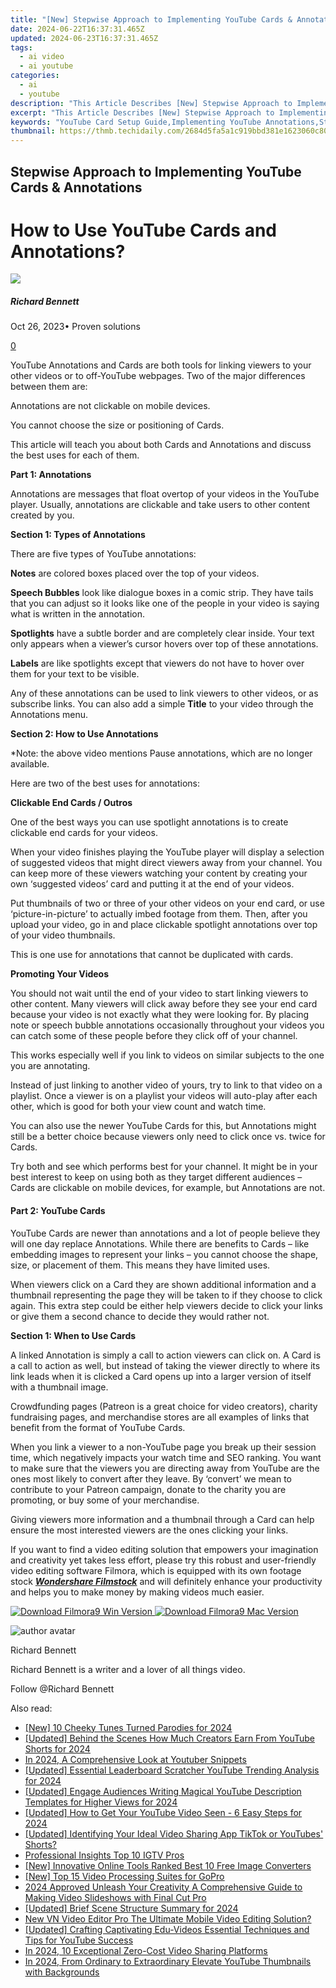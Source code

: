 ```yaml
---
title: "[New] Stepwise Approach to Implementing YouTube Cards & Annotations for 2024"
date: 2024-06-22T16:37:31.465Z
updated: 2024-06-23T16:37:31.465Z
tags:
  - ai video
  - ai youtube
categories:
  - ai
  - youtube
description: "This Article Describes [New] Stepwise Approach to Implementing YouTube Cards & Annotations for 2024"
excerpt: "This Article Describes [New] Stepwise Approach to Implementing YouTube Cards & Annotations for 2024"
keywords: "YouTube Card Setup Guide,Implementing YouTube Annotations,Stepwise CTA for YouTube Ads,Enhance Video Engagement,Effective YouTube Video Marketing,Integrating Cards in YouTube Content,Optimizing YouTube Video Interactions"
thumbnail: https://thmb.techidaily.com/2684d5fa5a1c919bbd381e1623060c80ce06ce75787ca76ee6f109f43567431f.jpg
---
```


## Stepwise Approach to Implementing YouTube Cards & Annotations

# How to Use YouTube Cards and Annotations?

![](https://images.wondershare.com/filmora/article-images/richard-bennett.jpg)

##### Richard Bennett

 Oct 26, 2023• Proven solutions

[0](#commentsBoxSeoTemplate)

YouTube Annotations and Cards are both tools for linking viewers to your other videos or to off-YouTube webpages. Two of the major differences between them are:

Annotations are not clickable on mobile devices.

You cannot choose the size or positioning of Cards.

This article will teach you about both Cards and Annotations and discuss the best uses for each of them.

**Part 1: Annotations**

Annotations are messages that float overtop of your videos in the YouTube player. Usually, annotations are clickable and take users to other content created by you.

**Section 1: Types of Annotations**

There are five types of YouTube annotations:

**Notes** are colored boxes placed over the top of your videos.

**Speech Bubbles** look like dialogue boxes in a comic strip. They have tails that you can adjust so it looks like one of the people in your video is saying what is written in the annotation.

**Spotlights** have a subtle border and are completely clear inside. Your text only appears when a viewer’s cursor hovers over top of these annotations.

**Labels** are like spotlights except that viewers do not have to hover over them for your text to be visible.

Any of these annotations can be used to link viewers to other videos, or as subscribe links. You can also add a simple **Title** to your video through the Annotations menu.

**Section 2: How to Use Annotations**

\*Note: the above video mentions Pause annotations, which are no longer available.

Here are two of the best uses for annotations:

**Clickable End Cards / Outros**

One of the best ways you can use spotlight annotations is to create clickable end cards for your videos.

When your video finishes playing the YouTube player will display a selection of suggested videos that might direct viewers away from your channel. You can keep more of these viewers watching your content by creating your own ‘suggested videos’ card and putting it at the end of your videos.

Put thumbnails of two or three of your other videos on your end card, or use ‘picture-in-picture’ to actually imbed footage from them. Then, after you upload your video, go in and place clickable spotlight annotations over top of your video thumbnails.

This is one use for annotations that cannot be duplicated with cards.

**Promoting Your Videos**

You should not wait until the end of your video to start linking viewers to other content. Many viewers will click away before they see your end card because your video is not exactly what they were looking for. By placing note or speech bubble annotations occasionally throughout your videos you can catch some of these people before they click off of your channel.

This works especially well if you link to videos on similar subjects to the one you are annotating.

Instead of just linking to another video of yours, try to link to that video on a playlist. Once a viewer is on a playlist your videos will auto-play after each other, which is good for both your view count and watch time.

You can also use the newer YouTube Cards for this, but Annotations might still be a better choice because viewers only need to click once vs. twice for Cards.

Try both and see which performs best for your channel. It might be in your best interest to keep on using both as they target different audiences – Cards are clickable on mobile devices, for example, but Annotations are not.

#### **Part 2: YouTube Cards**

YouTube Cards are newer than annotations and a lot of people believe they will one day replace Annotations. While there are benefits to Cards – like embedding images to represent your links – you cannot choose the shape, size, or placement of them. This means they have limited uses.

When viewers click on a Card they are shown additional information and a thumbnail representing the page they will be taken to if they choose to click again. This extra step could be either help viewers decide to click your links or give them a second chance to decide they would rather not.

**Section 1: When to Use Cards**

A linked Annotation is simply a call to action viewers can click on. A Card is a call to action as well, but instead of taking the viewer directly to where its link leads when it is clicked a Card opens up into a larger version of itself with a thumbnail image.

Crowdfunding pages (Patreon is a great choice for video creators), charity fundraising pages, and merchandise stores are all examples of links that benefit from the format of YouTube Cards.

When you link a viewer to a non-YouTube page you break up their session time, which negatively impacts your watch time and SEO ranking. You want to make sure that the viewers you are directing away from YouTube are the ones most likely to convert after they leave. By ‘convert’ we mean to contribute to your Patreon campaign, donate to the charity you are promoting, or buy some of your merchandise.

Giving viewers more information and a thumbnail through a Card can help ensure the most interested viewers are the ones clicking your links.

If you want to find a video editing solution that empowers your imagination and creativity yet takes less effort, please try this robust and user-friendly video editing software Filmora, which is equipped with its own footage stock **_[Wondershare Filmstock](https://www.filmstocks.com/?fs%5Fchannel=ws)_** and will definitely enhance your productivity and helps you to make money by making videos much easier.

[![Download Filmora9 Win Version](https://images.wondershare.com/filmora/guide/download-btn-win.jpg) ](https://tools.techidaily.com/wondershare/filmora/download/) [![Download Filmora9 Mac Version](https://images.wondershare.com/filmora/guide/download-btn-mac.jpg) ](https://tools.techidaily.com/wondershare/filmora/download/)

![author avatar](https://images.wondershare.com/filmora/article-images/richard-bennett.jpg)

Richard Bennett

Richard Bennett is a writer and a lover of all things video.

Follow @Richard Bennett


<ins class="adsbygoogle"
     style="display:block"
     data-ad-format="autorelaxed"
     data-ad-client="ca-pub-7571918770474297"
     data-ad-slot="1223367746"></ins>



<ins class="adsbygoogle"
     style="display:block"
     data-ad-client="ca-pub-7571918770474297"
     data-ad-slot="8358498916"
     data-ad-format="auto"
     data-full-width-responsive="true"></ins>

<span class="atpl-alsoreadstyle">Also read:</span>
<div><ul>
<li><a href="https://youtube-sure.techidaily.com/0-cheeky-tunes-turned-parodies-for-2024/"><u>[New] 10 Cheeky Tunes Turned Parodies for 2024</u></a></li>
<li><a href="https://youtube-sure.techidaily.com/ed-behind-the-scenes-how-much-creators-earn-from-youtube-shorts-for-2024/"><u>[Updated] Behind the Scenes  How Much Creators Earn From YouTube Shorts for 2024</u></a></li>
<li><a href="https://youtube-sure.techidaily.com/24-a-comprehensive-look-at-youtuber-snippets/"><u>In 2024, A Comprehensive Look at Youtuber Snippets</u></a></li>
<li><a href="https://youtube-sure.techidaily.com/ed-essential-leaderboard-scratcher-youtube-trending-analysis-for-2024/"><u>[Updated] Essential Leaderboard Scratcher  YouTube Trending Analysis for 2024</u></a></li>
<li><a href="https://youtube-sure.techidaily.com/ed-engage-audiences-writing-magical-youtube-description-templates-for-higher-views-for-2024/"><u>[Updated] Engage Audiences  Writing Magical YouTube Description Templates for Higher Views for 2024</u></a></li>
<li><a href="https://youtube-sure.techidaily.com/ed-how-to-get-your-youtube-video-seen-6-easy-steps-for-2024/"><u>[Updated] How to Get Your YouTube Video Seen - 6 Easy Steps for 2024</u></a></li>
<li><a href="https://youtube-sure.techidaily.com/ed-identifying-your-ideal-video-sharing-app-tiktok-or-youtubes-shorts/"><u>[Updated] Identifying Your Ideal Video Sharing App  TikTok or YouTubes' Shorts?</u></a></li>
<li><a href="https://instagram-video-recordings.techidaily.com/professional-insights-top-10-igtv-pros/"><u>Professional Insights  Top 10 IGTV Pros</u></a></li>
<li><a href="https://some-knowledge.techidaily.com/new-innovative-online-tools-ranked-best-10-free-image-converters/"><u>[New] Innovative Online Tools Ranked  Best 10 Free Image Converters</u></a></li>
<li><a href="https://vp-tips.techidaily.com/new-top-15-video-processing-suites-for-gopro/"><u>[New] Top 15 Video Processing Suites for GoPro</u></a></li>
<li><a href="https://smart-video-editing.techidaily.com/2024-approved-unleash-your-creativity-a-comprehensive-guide-to-making-video-slideshows-with-final-cut-pro/"><u>2024 Approved Unleash Your Creativity A Comprehensive Guide to Making Video Slideshows with Final Cut Pro</u></a></li>
<li><a href="https://article-helps.techidaily.com/updated-brief-scene-structure-summary-for-2024/"><u>[Updated] Brief Scene Structure Summary for 2024</u></a></li>
<li><a href="https://video-creation-software.techidaily.com/new-vn-video-editor-pro-the-ultimate-mobile-video-editing-solution/"><u>New VN Video Editor Pro The Ultimate Mobile Video Editing Solution?</u></a></li>
<li><a href="https://youtube-videos.techidaily.com/updated-crafting-captivating-edu-videos-essential-techniques-and-tips-for-youtube-success/"><u>[Updated] Crafting Captivating Edu-Videos  Essential Techniques and Tips for YouTube Success</u></a></li>
<li><a href="https://screen-video-capture.techidaily.com/in-2024-10-exceptional-zero-cost-video-sharing-platforms/"><u>In 2024, 10 Exceptional Zero-Cost Video Sharing Platforms</u></a></li>
<li><a href="https://youtube-stream.techidaily.com/in-2024-from-ordinary-to-extraordinary-elevate-youtube-thumbnails-with-backgrounds/"><u>In 2024, From Ordinary to Extraordinary  Elevate YouTube Thumbnails with Backgrounds</u></a></li>
</ul></div>
